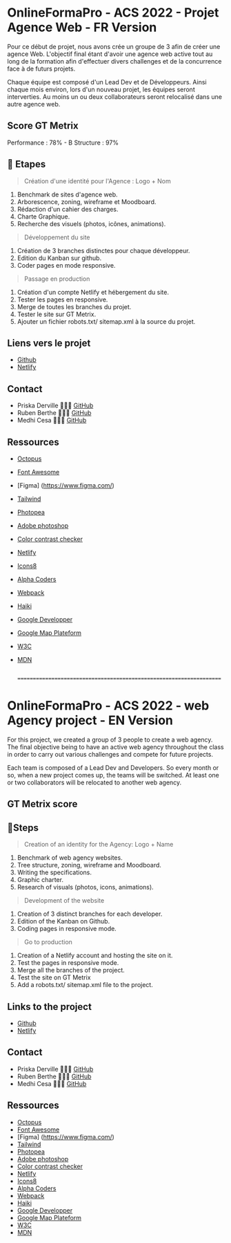# OnlineFormaPro - ACS 2022 - Projet Agence Web - FR Version

Pour ce début de projet, nous avons crée un groupe de 3 afin de créer une agence Web. L'objectif final étant d'avoir une agence web active tout au long de la formation afin d'effectuer divers challenges et de la concurrence face à de futurs projets. 

Chaque équipe est composé d'un Lead Dev et de Développeurs. Ainsi chaque mois environ, lors d'un nouveau projet, les équipes seront interverties. Au moins un ou deux collaborateurs seront relocalisé dans une autre agence web. 

## Score GT Metrix

Performance : 78% - B
Structure : 97%

## 📝 Etapes

> Création d'une identité pour l'Agence : Logo + Nom

1. Benchmark de sites d'agence web.
2. Arborescence, zoning, wireframe et Moodboard.
3. Rédaction d'un cahier des charges.
4. Charte Graphique.
5. Recherche des visuels (photos, icônes, animations).

> Développement du site

1. Création de 3 branches distinctes pour chaque développeur.
2. Edition du Kanban sur github.
3. Coder pages en mode responsive.

> Passage en production

1. Création d'un compte Netlify et hébergement du site.
2. Tester les pages en responsive.
3. Merge de toutes les branches du projet.
4. Tester le site sur GT Metrix.
5. Ajouter un fichier robots.txt/ sitemap.xml à la source du projet.

## Liens vers le projet

- [Github](https://github.com/mrp-171/agenceweb171)
- [Netlify ](https://metadev-acs.netlify.app/)

## Contact

- Priska Derville 👩🏾‍💻  [GitHub](https://github.com/PriskaSama)
- Ruben Berthe    👨🏽‍💻  [GitHub](https://github.com/Rube3n)
- Medhi Cesa      👨🏻‍💻  [GitHub](https://github.com/JSTKode)


## Ressources

- [Octopus](https://octopus.do/)
- [Font Awesome](https://fontawesome.com/)
- [Figma] (https://www.figma.com/)
- [Tailwind](https://tailwindcss.com/)
- [Photopea](https://www.photopea.com/)
- [Adobe photoshop](https://www.adobe.com/fr/products/photoshop/landpb.html?gclid=CjwKCAjwx7GYBhB7EiwA0d8oe-hjdZeFhreO9CwDTbjcN-oc4YgMe5LtJ9VcswM678LAVxK1KGHXxhoC2WUQAvD_BwE&mv=search&mv=search&sdid=GVTYXZY8&ef_id=CjwKCAjwx7GYBhB7EiwA0d8oe-hjdZeFhreO9CwDTbjcN-oc4YgMe5LtJ9VcswM678LAVxK1KGHXxhoC2WUQAvD_BwE:G:s&s_kwcid=AL!3085!3!592020161475!e!!g!!adobe%20photoshop!16832736920!134990730466)
- [Color contrast checker](https://coolors.co/contrast-checker/112a46-acc8e5)
- [Netlify](https://www.netlify.com/)
- [Icons8](https://icons8.com/illustrations)
- [Alpha Coders](https://alphacoders.com/)
- [Webpack](https://webpack.js.org/)
- [Haiki](https://app.haikei.app/)
- [Google Developper](https://developers.google.com/)
- [Google Map Plateform](https://mapsplatform.google.com/intl/fr/)
- [W3C](https://www.w3.org/)
- [MDN](https://developer.mozilla.org/fr/)


                               ==================================================================

# OnlineFormaPro - ACS 2022 - web Agency project - EN Version

For this project, we created a group of 3 people to create a web agency. The final objective being to have an active web agency throughout the class in order to carry out various challenges and compete for future projects. 

Each team is composed of a Lead Dev and Developers. So every month or so, when a new project comes up, the teams will be switched. At least one or two collaborators will be relocated to another web agency. 

## GT Metrix score



## 📝Steps

> Creation of an identity for the Agency: Logo + Name

1. Benchmark of web agency websites.
2. Tree structure, zoning, wireframe and Moodboard.
3. Writing the specifications.
4. Graphic charter.
5. Research of visuals (photos, icons, animations).

> Development of the website

1. Creation of 3 distinct branches for each developer.
2. Edition of the Kanban on Github.
3. Coding pages in responsive mode.

> Go to production

1. Creation of a Netlify account and hosting the site on it.
2. Test the pages in responsive mode.
3. Merge all the branches of the project.
4. Test the site on GT Metrix
5. Add a robots.txt/ sitemap.xml file to the project.


## Links to the project

- [Github](https://github.com/mrp-171/agenceweb171)
- [Netlify ](https://metadev-acs.netlify.app/)

## Contact

- Priska Derville 👩🏾‍💻  [GitHub](https://github.com/PriskaSama)
- Ruben Berthe    👨🏽‍💻  [GitHub](https://github.com/Rube3n)
- Medhi Cesa      👨🏻‍💻  [GitHub](https://github.com/JSTKode)


## Ressources

- [Octopus](https://octopus.do/)
- [Font Awesome](https://fontawesome.com/)
- [Figma] (https://www.figma.com/)
- [Tailwind](https://tailwindcss.com/)
- [Photopea](https://www.photopea.com/)
- [Adobe photoshop](https://www.adobe.com/fr/products/photoshop/landpb.html?gclid=CjwKCAjwx7GYBhB7EiwA0d8oe-hjdZeFhreO9CwDTbjcN-oc4YgMe5LtJ9VcswM678LAVxK1KGHXxhoC2WUQAvD_BwE&mv=search&mv=search&sdid=GVTYXZY8&ef_id=CjwKCAjwx7GYBhB7EiwA0d8oe-hjdZeFhreO9CwDTbjcN-oc4YgMe5LtJ9VcswM678LAVxK1KGHXxhoC2WUQAvD_BwE:G:s&s_kwcid=AL!3085!3!592020161475!e!!g!!adobe%20photoshop!16832736920!134990730466)
- [Color contrast checker](https://coolors.co/contrast-checker/112a46-acc8e5)
- [Netlify](https://www.netlify.com/)
- [Icons8](https://icons8.com/illustrations)
- [Alpha Coders](https://alphacoders.com/)
- [Webpack](https://webpack.js.org/)
- [Haiki](https://app.haikei.app/)
- [Google Developper](https://developers.google.com/)
- [Google Map Plateform](https://mapsplatform.google.com/intl/fr/)
- [W3C](https://www.w3.org/)
- [MDN](https://developer.mozilla.org/fr/)
